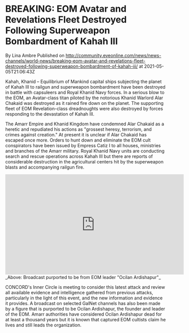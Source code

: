 # BREAKING: EOM Avatar and Revelations Fleet Destroyed Following Superweapon Bombardment of Kahah III
By Lina Ambre
Published on http://community.eveonline.com/news/news-channels/world-news/breaking-eom-avatar-and-revelations-fleet-destroyed-following-superweapon-bombardment-of-kahah-iii/ at 2021-05-05T21:06:43Z

Kahah, Khanid – Equilibrium of Mankind capital ships subjecting the planet of Kahah III to railgun and superweapon bombardment have been destroyed in battle with capsuleers and Royal Khanid Navy forces. In a serious blow to the EOM, an Avatar-class titan piloted by the notorious Khanid Warlord Alar Chakaid was destroyed as it rained fire down on the planet. The supporting fleet of EOM Revelation-class dreadnoughts were also destroyed by forces responding to the devastation of Kahah III.

The Amarr Empire and Khanid Kingdom have condemned Alar Chakaid as a heretic and repudiated his actions as "grossest heresy, terrorism, and crimes against creation." At present it is unclear if Alar Chakaid has escaped once more. Orders to hunt down and eliminate the EOM cult conspirators have been issued by Empress Catiz I to all houses, ministries and branches of the Amarr military. Royal Khanid Navy units are conducting search and rescue operations across Kahah III but there are reports of considerable destruction in the agricultural centers hit by the superweapon blasts and accompanying railgun fire.

<iframe allow="accelerometer; autoplay; clipboard-write; encrypted-media; gyroscope; picture-in-picture" allowfullscreen="" frameborder="0" height="315" src="https://web.ccpgamescdn.com/fiction/eveonline/worldnews/video/OcilanSpeaks.webm" width="560"></iframe>  
_Above: Broadcast purported to be from EOM leader "Ocilan Ardishapur"_

CONCORD's Inner Circle is meeting to consider this latest attack and review all available evidence and intelligence gathered from previous attacks, particularly in the light of this event, and the new information and evidence it provides. A broadcast on selected GalNet channels has also been made by a figure that is purported to be Ocilan Ardishapur, the founder and leader of the EOM. Amarr authorities have considered Ocilan Ardishapur dead for at least a thousand years but it is known that captured EOM cultists claim he lives and still leads the organization.

&nbsp;

